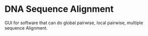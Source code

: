 # DNA Sequence Alignment
GUI for software that can do global pairwise, local pairwise, multiple sequence Alignment.
